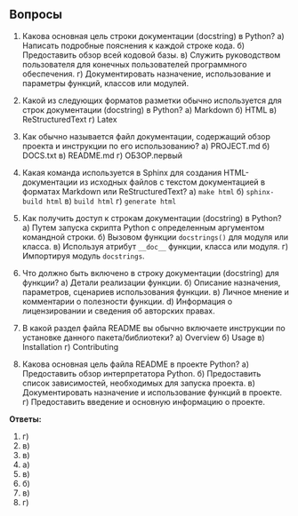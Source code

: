 ## Вопросы

1. Какова основная цель строки документации (docstring) в Python?
    а) Написать подробные пояснения к каждой строке кода.
    б) Предоставить обзор всей кодовой базы.
    в) Служить руководством пользователя для конечных пользователей программного обеспечения.
    г) Документировать назначение, использование и параметры функций, классов или модулей.

2. Какой из следующих форматов разметки обычно используется для строк документации (docstring) в Python?
    а) Markdown
    б) HTML
    в) ReStructuredText
    г) Latex

3. Как обычно называется файл документации, содержащий обзор проекта и инструкции по его использованию?
    а) PROJECT.md
    б) DOCS.txt
    в) README.md
    г) ОБЗОР.первый

4. Какая команда используется в Sphinx для создания HTML-документации из исходных файлов с текстом документацией в форматах Markdown или ReStructuredText?
    а) `make html`
    б) `sphinx-build html`
    в) `build html`
    г) `generate html`

5. Как получить доступ к строкам документации (docstring) в Python?
    а) Путем запуска скрипта Python с определенным аргументом командной строки.
    б) Вызовом функции `docstrings()` для модуля или класса.
    в) Используя атрибут `__doc__` функции, класса или модуля.
    г) Импортируя модуль `docstrings`.

6. Что должно быть включено в строку документации (docstring) для функции?
    а) Детали реализации функции.
    б) Описание назначения, параметров, сценариев использования функции.
    в) Личное мнение и комментарии о полезности функции.
    d) Информация о лицензировании и сведения об авторских правах.

7. В какой раздел файла README вы обычно включаете инструкции по установке данного пакета/библиотеки?
    а) Overview
    б) Usage
    в) Installation
    г) Contributing

8. Какова основная цель файла README в проекте Python?
    а) Предоставить обзор интерпретатора Python.
    б) Предоставить список зависимостей, необходимых для запуска проекта.
    в) Документировать назначение и использование функций в проекте.
    г) Предоставить введение и основную информацию о проекте.

**Ответы:**

1. г) 
2. в)
3. в)
4. а) 
5. в) 
6. б) 
7. в) 
8. г) 